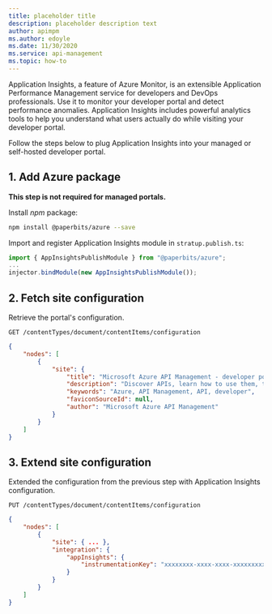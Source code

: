 ```yaml
---
title: placeholder title
description: placeholder description text
author: apimpm
ms.author: edoyle
ms.date: 11/30/2020
ms.service: api-management
ms.topic: how-to
---
```


Application Insights, a feature of Azure Monitor, is an extensible Application Performance Management service for developers and DevOps professionals. Use it to monitor your developer portal and detect performance anomalies. Application Insights includes powerful analytics tools to help you understand what users actually do while visiting your developer portal.

Follow the steps below to plug Application Insights into your managed or self-hosted developer portal.

## 1. Add Azure package

**This step is not required for managed portals.**

Install *npm* package:
```sh
npm install @paperbits/azure --save
```

Import and register Application Insights module in `stratup.publish.ts`:
```ts
import { AppInsightsPublishModule } from "@paperbits/azure";
...
injector.bindModule(new AppInsightsPublishModule());
```

## 2. Fetch site configuration

Retrieve the portal's configuration.

`GET /contentTypes/document/contentItems/configuration`

```json
{
    "nodes": [
        {
            "site": {
                "title": "Microsoft Azure API Management - developer portal",
                "description": "Discover APIs, learn how to use them, try them out interactively, and sign up to acquire keys.",
                "keywords": "Azure, API Management, API, developer",
                "faviconSourceId": null,
                "author": "Microsoft Azure API Management"
            }
        }
    ]
}
```

## 3. Extend site configuration

Extended the configuration from the previous step with Application Insights configuration.

`PUT /contentTypes/document/contentItems/configuration`

```json
{
    "nodes": [
        {
            "site": { ... },
            "integration": {
                "appInsights": {
                    "instrumentationKey": "xxxxxxxx-xxxx-xxxx-xxxxxxxxxxxxxxxxx"
                }
            }
        }
    ]
}
```